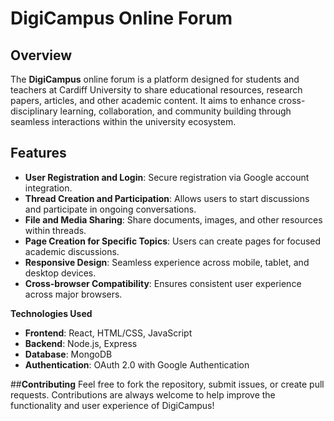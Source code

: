 # DigiCampus Online Forum

## Overview
The **DigiCampus** online forum is a platform designed for students and teachers at Cardiff University to share educational resources, research papers, articles, and other academic content. It aims to enhance cross-disciplinary learning, collaboration, and community building through seamless interactions within the university ecosystem.

## Features
- **User Registration and Login**: Secure registration via Google account integration.
- **Thread Creation and Participation**: Allows users to start discussions and participate in ongoing conversations.
- **File and Media Sharing**: Share documents, images, and other resources within threads.
- **Page Creation for Specific Topics**: Users can create pages for focused academic discussions.
- **Responsive Design**: Seamless experience across mobile, tablet, and desktop devices.
- **Cross-browser Compatibility**: Ensures consistent user experience across major browsers.

**Technologies Used**
- **Frontend**: React, HTML/CSS, JavaScript
- **Backend**: Node.js, Express
- **Database**: MongoDB
- **Authentication**: OAuth 2.0 with Google Authentication

##**Contributing**
Feel free to fork the repository, submit issues, or create pull requests. Contributions are always welcome to help improve the functionality and user experience of DigiCampus!
